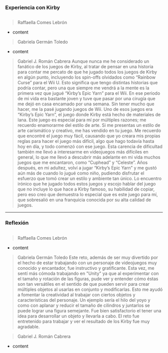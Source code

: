 ### Experiencia con Kirby
##

> Raffaella Comes Lebrón
- content

> Gabriela Germán Toledo
- content

> Gabriel J. Román Cabrera
Aunque nunca me he considerado un fanático de los juegos de Kirby, al tratar de pensar en una historia para contar me percato de que he jugado todos los juegos de Kirby en algún punto, incluyendo los spin-offs olvidados como “Rainbow Curse” para el Wii U. Esto significa que tengo distintas historias que podría contar, pero una que siempre me vendrá a la mente es la primera vez que jugué “Kirby’s Epic Yarn” para el Wii. En ese periodo de mi vida era bastante joven y tuve que pasar por una cirugía que me dejó en casa encamado por una semana. Sin tener mucho que hacer, me la pasé jugando juegos de Wii. Uno de esos juegos era “Kirby’s Epic Yarn”, el juego donde Kirby está hecho de materiales de lana. Este juego es especial para mí por múltiples razones; me recuerdo enamorarme del estilo de arte. Si me presentas un estilo de arte carismático y creativo, me has vendido en tu juego. Me recuerdo que encontré el juego muy fácil, causando que yo creara mis propias reglas para hacer el juego más difícil, algo que hago todavía hasta hoy en día, y todo comenzó con ese juego. Esta carencia de dificultad también me llevó a interesarme en videojuegos más difíciles en general, lo que me llevó a descubrir más adelante en mi vida muchos juegos que me encantaron, como “Cuphead” y “Celeste”. Años después, en mi adultez, volví a jugar “Kirby’s Epic Yarn” y me gustó aún más de cuando lo jugué como niño, pudiendo disfrutar el esfuerzo que tomó crear un estilo y ambiente tan único. Lo encuentro irónico que he jugado todos estos juegos y escojo hablar del juego que no incluye lo que hace a Kirby famoso, su habilidad de copiar, pero eso creo que demuestra lo especial que es este juego para mí, que sobresalió en una franquicia conocida por su alta calidad de juegos.
---

### Reflexión
##

> Raffaella Comes Lebrón
- content

> Gabriela Germán Toledo
Este reto, además de ser muy divertido por el hecho de estar trabajando con un personaje de videojuegos muy conocido y encantador, fue instructivo y gratificante. Esta vez, me sentí más cómoda trabajando en "Unity" ya que al experimentar con el tamaño y rotación de las figuras, pude ver y entender cómo éstas son tan versátiles en el sentido de que pueden servir para crear múltiples objetos al usarlas en conjunto y modificarlas. Esto me ayudó a fomentar la creatividad al trabajar con ciertos objetos y características del personaje. Un ejemplo sería el hilo del yoyo y como con aplanar y reducir el tamaño de cilindros y juntarlos se puede lograr una figura semejante. Fue bien satisfactorio el tener una idea para desarrollar un objeto y llevarla a cabo. El reto fue entretenido para trabajar y ver el resultado de los Kirby fue muy agradable. 

> Gabriel J. Román Cabrera
- content

